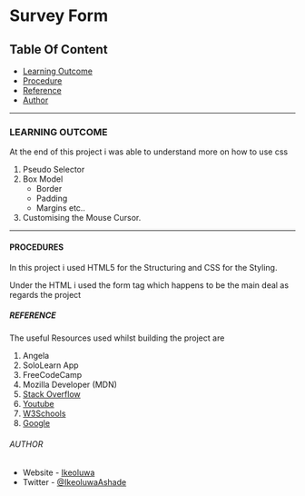# Survey Form


## Table Of Content

- [Learning Outcome](#learning-outcome)
- [Procedure](#procedures)
- [Reference](#reference)
- [Author](#author)
---


### LEARNING OUTCOME

At the end of this project i was able to understand more on how to use css
1. Pseudo Selector
2. Box Model
    * Border 
    * Padding  
    * Margins   etc..
3. Customising the Mouse Cursor.
---


#### PROCEDURES

In this project i used HTML5 for the Structuring and CSS for the Styling.

Under the HTML i used the form tag which happens to be the main deal as regards the project



##### REFERENCE

The useful Resources used whilst building the project are
1. Angela
2. SoloLearn App
3. FreeCodeCamp
4. Mozilla Developer (MDN)
5. [Stack Overflow](www.stackoverflow.com)
6. [Youtube](www.youtube.com)
7. [W3Schools](www.w3schools.com)
8. [Google](https:/google.com/)



###### AUTHOR
- Website - [Ikeoluwa](github.com/IkeoluwaAshade/)
- Twitter - [@IkeoluwaAshade](http://twitter.com/@IkeoluaAshade/)
